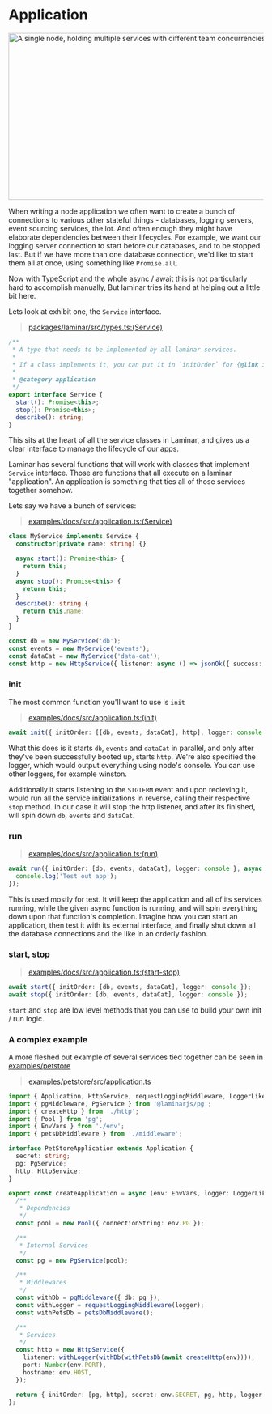 # Application

<img src="assets/node-instance-single.png" alt="A single node, holding multiple services with different team concurrencies" width="600" height="330">

When writing a node application we often want to create a bunch of connections to various other stateful things - databases, logging servers, event sourcing services, the lot. And often enough they might have elaborate dependencies between their lifecycles. For example, we want our logging server connection to start before our databases, and to be stopped last. But if we have more than one database connection, we'd like to start them all at once, using something like `Promise.all`.

Now with TypeScript and the whole async / await this is not particularly hard to accomplish manually, But laminar tries its hand at helping out a little bit here.

Lets look at exhibit one, the `Service` interface.

> [packages/laminar/src/types.ts:(Service)](https://github.com/ivank/laminar/tree/main/packages/laminar/src/types.ts#L7-L20)

```typescript
/**
 * A type that needs to be implemented by all laminar services.
 *
 * If a class implements it, you can put it in `initOrder` for {@link init}, {@link run}, {@link start}, {@link stop} commands
 *
 * @category application
 */
export interface Service {
  start(): Promise<this>;
  stop(): Promise<this>;
  describe(): string;
}
```

This sits at the heart of all the service classes in Laminar, and gives us a clear interface to manage the lifecycle of our apps.

Laminar has several functions that will work with classes that implement `Service` interface. Those are functions that all execute on a laminar "application". An application is something that ties all of those services together somehow.

Lets say we have a bunch of services:

> [examples/docs/src/application.ts:(Service)](https://github.com/ivank/laminar/tree/main/examples/docs/src/application.ts#L3-L25)

```typescript
class MyService implements Service {
  constructor(private name: string) {}

  async start(): Promise<this> {
    return this;
  }
  async stop(): Promise<this> {
    return this;
  }
  describe(): string {
    return this.name;
  }
}

const db = new MyService('db');
const events = new MyService('events');
const dataCat = new MyService('data-cat');
const http = new HttpService({ listener: async () => jsonOk({ success: true }) });
```

### init

The most common function you'll want to use is `init`

> [examples/docs/src/application.ts:(init)](https://github.com/ivank/laminar/tree/main/examples/docs/src/application.ts#L39-L41)

```typescript
await init({ initOrder: [[db, events, dataCat], http], logger: console });
```

What this does is it starts `db`, `events` and `dataCat` in parallel, and only after they've been successfully booted up, starts `http`. We're also specified the logger, which would output everything using node's console. You can use other loggers, for example winston.

Additionally it starts listening to the `SIGTERM` event and upon recieving it, would run all the service initializations in reverse, calling their respective `stop` method. In our case it will stop the http listener, and after its finished, will spin down `db`, `events` and `dataCat`.

### run

> [examples/docs/src/application.ts:(run)](https://github.com/ivank/laminar/tree/main/examples/docs/src/application.ts#L33-L37)

```typescript
await run({ initOrder: [db, events, dataCat], logger: console }, async () => {
  console.log('Test out app');
});
```

This is used mostly for test. It will keep the application and all of its services running, while the given async function is running, and will spin everything down upon that function's completion. Imagine how you can start an application, then test it with its external interface, and finally shut down all the database connections and the like in an orderly fashion.

### start, stop

> [examples/docs/src/application.ts:(start-stop)](https://github.com/ivank/laminar/tree/main/examples/docs/src/application.ts#L28-L31)

```typescript
await start({ initOrder: [db, events, dataCat], logger: console });
await stop({ initOrder: [db, events, dataCat], logger: console });
```

`start` and `stop` are low level methods that you can use to build your own init / run logic.

### A complex example

A more fleshed out example of several services tied together can be seen in [examples/petstore](https://github.com/ivank/laminar/tree/main/examples/petstore)

> [examples/petstore/src/application.ts](https://github.com/ivank/laminar/tree/main/examples/petstore/src/application.ts#L2-L24)

```typescript
import { Application, HttpService, requestLoggingMiddleware, LoggerLike } from '@laminarjs/laminar';
import { pgMiddleware, PgService } from '@laminarjs/pg';
import { createHttp } from './http';
import { Pool } from 'pg';
import { EnvVars } from './env';
import { petsDbMiddleware } from './middleware';

interface PetStoreApplication extends Application {
  secret: string;
  pg: PgService;
  http: HttpService;
}

export const createApplication = async (env: EnvVars, logger: LoggerLike): Promise<PetStoreApplication> => {
  /**
   * Dependencies
   */
  const pool = new Pool({ connectionString: env.PG });

  /**
   * Internal Services
   */
  const pg = new PgService(pool);

  /**
   * Middlewares
   */
  const withDb = pgMiddleware({ db: pg });
  const withLogger = requestLoggingMiddleware(logger);
  const withPetsDb = petsDbMiddleware();

  /**
   * Services
   */
  const http = new HttpService({
    listener: withLogger(withDb(withPetsDb(await createHttp(env)))),
    port: Number(env.PORT),
    hostname: env.HOST,
  });

  return { initOrder: [pg, http], secret: env.SECRET, pg, http, logger };
};
```
